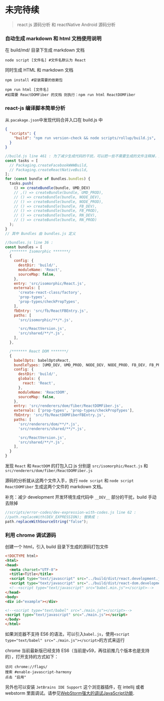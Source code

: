 # 未完待续
> react js 源码分析 和 reactNative Android 源码分析

### 自动生成 markdown 和 html 文档使用说明
在 build/md/ 目录下生成 markdown 文档
```shell
node script [文件名] #文件名默认为 React
```


同时生成 HTML 和 markdown 文档

```shell
npm install #安装需要的依赖包

npm run html [文件名]
#如需要 ReactDOMFiber 的文档 则执行：npm run html ReactDOMFiber
```


### react-js 编译脚本简单分析
从 `pacakage.json`中发现代码合并入口在 build.js 中
```json
{
  "scripts": {
    "build": "npm run version-check && node scripts/rollup/build.js",
  }
}
```
```javascript
//build.js line 461 : 为了减少生成代码的干扰，可以把一些不需要生成的文件注释掉，只保留 dev 环境下的 umd 代码
const tasks = [
  // Packaging.createFacebookWWWBuild,
  // Packaging.createReactNativeBuild,
];
for (const bundle of Bundles.bundles) {
  tasks.push(
    () => createBundle(bundle, UMD_DEV)
    // ,() => createBundle(bundle, UMD_PROD),
    // () => createBundle(bundle, NODE_DEV),
    // () => createBundle(bundle, NODE_PROD),
    // () => createBundle(bundle, FB_DEV),
    // () => createBundle(bundle, FB_PROD),
    // () => createBundle(bundle, RN_DEV),
    // () => createBundle(bundle, RN_PROD)
  );
}
// 其中 Bundles 由 bundles.js 定义
```
```javascript
//bundles.js line 36 :
const bundles = [
  /******* Isomorphic *******/
  {
    config: {
      destDir: 'build/',
      moduleName: 'React',
      sourceMap: false,
    },
    entry: 'src/isomorphic/React.js',
    externals: [
      'create-react-class/factory',
      'prop-types',
      'prop-types/checkPropTypes',
    ],
    fbEntry: 'src/fb/ReactFBEntry.js',
    paths: [
      'src/isomorphic/**/*.js',

      'src/ReactVersion.js',
      'src/shared/**/*.js',
    ],
  },

  /******* React DOM *******/
  {
    babelOpts: babelOptsReact,
    bundleTypes: [UMD_DEV, UMD_PROD, NODE_DEV, NODE_PROD, FB_DEV, FB_PROD],
    config: {
      destDir: 'build/',
      globals: {
        react: 'React',
      },
      moduleName: 'ReactDOM',
      sourceMap: false,
    },
    entry: 'src/renderers/dom/fiber/ReactDOMFiber.js',
    externals: ['prop-types', 'prop-types/checkPropTypes'],
    fbEntry: 'src/fb/ReactDOMFiberFBEntry.js',
    paths: [
      'src/renderers/dom/**/*.js',
      'src/renderers/shared/**/*.js',

      'src/ReactVersion.js',
      'src/shared/**/*.js',
    ],
  }
}
```
发现 `React` 和 `ReactDOM` 的打包入口 js 分别是 `src/isomorphic/React.js` 和 `src/renderers/dom/fiber/ReactDOMFiber.js`

源码的分析就从这两个文件入手，执行 `node script` 和 `node script ReactDOMFiber` 生成这两个文件的 markdown 文档。

补充：减少 development 开发环境生成代码中 `__DEV__` 部分的干扰，build 手动去除掉
```javascript
//scripts/error-codes/dev-expression-with-codes.js line 62 :
//path.replaceWith(DEV_EXPRESSION); 替换成 :
path.replaceWithSourceString("false");
```
### 利用 chrome 调试源码
创建一个 html，引入 build 目录下生成的源码打包文件
```html
<!DOCTYPE html>
<html>
<head>
  <meta charset="UTF-8">
  <title>Title</title>
  <script type="text/javascript" src="../build/dist/react.development.js"></script>
  <script type="text/javascript" src="../build/dist/react-dom.development.js"></script>
  <!--<script type="text/javascript" src="babel.min.js"></script>-->
</head>
<body>
<div id="example"></div>

<!--<script type="text/babel" src="./main.js"></script>-->
<script type="text/javascript" src="./main.js"></script>
</body>
</html>
```
如果浏览器不支持 ES6 的语法，可以引入`babel.js`，使用`<script type="text/babel" src="./main.js"></script>`的方式来运行

chrome 当前最新版已经支持 ES6（当前是v59，再往前推几个版本也是支持的），打开支持的方式如下：
```
访问 chrome://flags/
搜索 #enable-javascript-harmony
点击 "启用"
```
另外也可以安装 `JetBrains IDE Support` 这个浏览器插件，在 intellij 或者 webstorm 里面调试。请参见[WebStorm强大的调试JavaScript功能](http://blog.csdn.net/sujun10/article/details/54139560).
